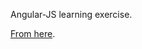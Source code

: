 Angular-JS learning exercise.

[From here](http://sahatyalkabov.com/create-a-tv-show-tracker-using-angularjs-nodejs-and-mongodb/?utm_source=javascriptweekly&utm_medium=email).
